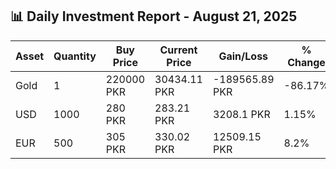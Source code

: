 ## 📊 Daily Investment Report - August 21, 2025

| Asset | Quantity | Buy Price | Current Price | Gain/Loss | % Change |
|-------|----------|-----------|----------------|------------|----------|
| Gold | 1 | 220000 PKR | 30434.11 PKR | -189565.89 PKR | -86.17% |
| USD | 1000 | 280 PKR | 283.21 PKR | 3208.1 PKR | 1.15% |
| EUR | 500 | 305 PKR | 330.02 PKR | 12509.15 PKR | 8.2% |
